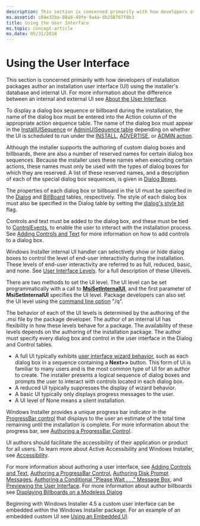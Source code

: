 ```yaml
---
description: This section is concerned primarily with how developers of installation packages author an installation user interface (UI) using the installer's database and internal UI.
ms.assetid: c04e32ba-08a9-49fe-9a4a-db258767f0b3
title: Using the User Interface
ms.topic: concept-article
ms.date: 05/31/2018
---
```


# Using the User Interface

This section is concerned primarily with how developers of installation packages author an installation user interface (UI) using the installer's database and internal UI. For more information about the difference between an internal and external UI see [About the User Interface](about-the-user-interface.md).

To display a dialog box sequence or billboard during the installation, the name of the dialog box must be entered into the Action column of the appropriate action sequence table. The name of the dialog box must appear in the [InstallUISequence](installuisequence-table.md) or [AdminUISequence table](adminuisequence-table.md) depending on whether the UI is scheduled to run under the [INSTALL](install-action.md), [ADVERTISE](advertise-action.md), or [ADMIN action](admin-action.md).

Although the installer supports the authoring of custom dialog boxes and billboards, there are also a number of reserved names for certain dialog box sequences. Because the installer uses these names when executing certain actions, these names must only be used with the types of dialog boxes for which they are reserved. A list of these reserved names, and a description of each of the special dialog box sequences, is given in [Dialog Boxes](dialog-boxes.md).

The properties of each dialog box or billboard in the UI must be specified in the [Dialog](dialog-table.md) and [BillBoard](billboard-table.md) tables, respectively. The style of each dialog box must also be specified in the Dialog table by setting the [dialog's style bit](dialog-style-bits.md) flag.

Controls and text must be added to the dialog box, and these must be tied to [ControlEvents](controlevent-overview.md), to enable the user to interact with the installation process. See [Adding Controls and Text](adding-controls-and-text.md) for more information on how to add controls to a dialog box.

Windows Installer internal UI handler can selectively show or hide dialog boxes to control the level of end-user interactivity during the installation. These levels of end-user interactivity are referred to as full, reduced, basic, and none. See [User Interface Levels](user-interface-levels.md). for a full description of these UIlevels.

There are two methods to set the UI level. The UI level can be set programmatically with a call to [**MsiSetInternalUI**](/windows/desktop/api/Msi/nf-msi-msisetinternalui), and the first parameter of **MsiSetInternalUI** specifies the UI level. Package developers can also set the UI level using the [command line option](command-line-options.md) "/q".

The behavior of each of the UI levels is determined by the authoring of the .msi file by the package developer. The author of an internal UI has flexibility in how these levels behave for a package. The availability of these levels depends on the authoring of the installation package. The author must specify every dialog box and control in the user interface in the Dialog and Control tables.

-   A full UI typically exhibits [user interface wizard behavior](user-interface-wizard-behavior.md), such as each dialog box in a sequence containing a **Next>>** button. This form of UI is familiar to many users and is the most common type of UI for an author to create. The installer presents a logical sequence of dialog boxes and prompts the user to interact with controls located in each dialog box.
-   A reduced UI typically suppresses the display of wizard behavior.
-   A basic UI typically only displays progress messages to the user.
-   A UI level of None means a silent installation.

Windows Installer provides a unique progress bar indicator in the [ProgressBar control](progressbar-control.md) that displays to the user an estimate of the total time remaining until the installation is complete. For more information about the progress bar, see [Authoring a ProgressBar Control](authoring-a-progressbar-control.md).

UI authors should facilitate the accessibility of their application or product for all users. To learn more about Active Accessibility and Windows Installer, see [Accessibility](accessibility.md).

For more information about authoring a user interface, see [Adding Controls and Text](adding-controls-and-text.md), [Authoring a ProgressBar Control](authoring-a-progressbar-control.md), [Authoring Disk Prompt Messages](authoring-disk-prompt-messages.md), [Authoring a Conditional "Please Wait . . ." Message Box](authoring-a-conditional-please-wait-------message-box.md), and [Previewing the User Interface](previewing-the-user-interface.md). For more information about author billboards see [Displaying Billboards on a Modeless Dialog](displaying-billboards-on-a-modeless-dialog.md)

Beginning with Windows Installer 4.5 a custom user interface can be embedded within the Windows Installer package. For an example of an embedded custom UI see [Using an Embedded UI](using-an-embedded-ui.md).

 

 



